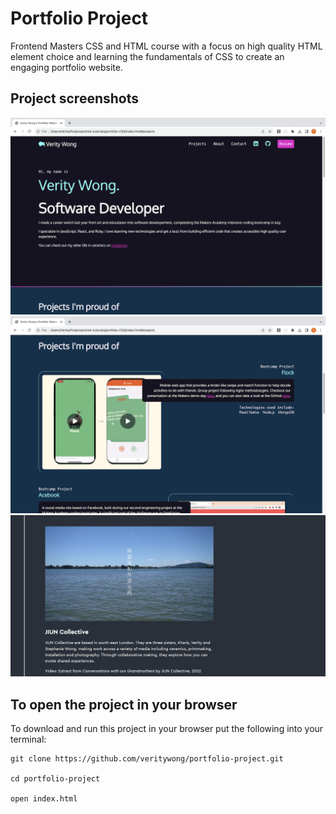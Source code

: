 # Portfolio Project

Frontend Masters CSS and HTML course with a focus on high quality HTML element choice and learning the fundamentals of CSS to create an engaging portfolio website.


## Project screenshots
![Introduction Page](./images/portfolio1.png)
![Projects Page](./images/portfolio2.png)
![Projects Page](./images/portfolio3.png)

## To open the project in your browser

To download and run this project in your browser put the following into your terminal:

``` 
git clone https://github.com/veritywong/portfolio-project.git

cd portfolio-project

open index.html
`````